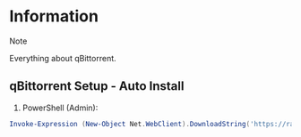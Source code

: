 # Information

> [!NOTE]
> Everything about qBittorrent.

## qBittorrent Setup - Auto Install

1. PowerShell (Admin):

```powershell
Invoke-Expression (New-Object Net.WebClient).DownloadString('https://raw.githubusercontent.com/ByKsTv/Everything/main/Windows/qBittorrent/Download.ps1')

```
